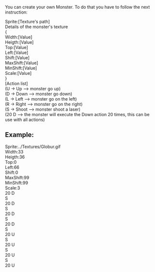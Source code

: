 You can create your own Monster.
To do that you have to follow the next instruction:

Sprite:[Texture's path]  
Details of the monster's texture  
{  
    Width:[Value]  
    Heigth:[Value]  
    Top:[Value]  
    Left:[Value]  
    Shift:[Value]  
    MaxShift:[Value]  
    MinShift:[Value]  
    Scale:[Value]  
}  
[Action list]  
(U -> Up --> monster go up)  
(D -> Down --> monster go down)  
(L -> Left --> monster go on the left)  
(R -> Right --> monster go on the right)  
(S -> Shoot --> monster shoot a laser)  
(20 D --> the monster will execute the Down action 20 times, this can be use with all actions)  

## Example:

Sprite:../Textures/Globur.gif   
Width:33  
Heigth:36  
Top:0  
Left:66  
Shift:0  
MaxShift:99  
MinShift:99  
Scale:3  
20 D  
S  
20 D  
S  
20 D  
S  
20 D  
S  
20 U  
S  
20 U  
S  
20 U  
S  
20 U  